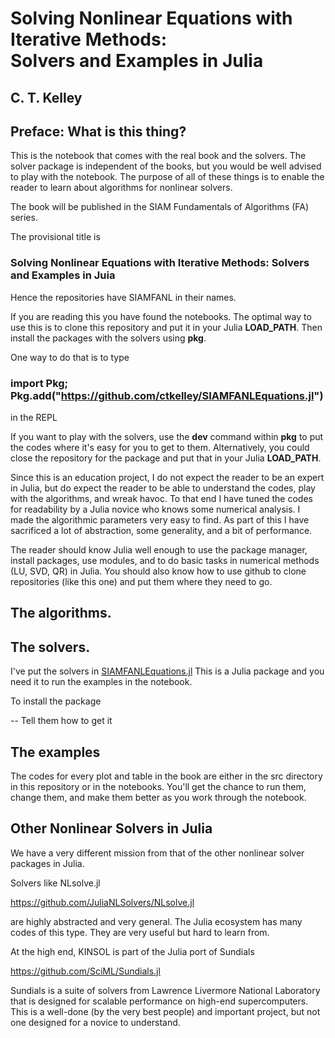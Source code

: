 # Solving Nonlinear Equations with Iterative Methods: <br> Solvers and Examples in Julia

## C. T. Kelley

## Preface: What is this thing?

This is the notebook that comes with the real book and the solvers. The solver
package is independent of the books, but you would be well advised to 
play with the notebook. The purpose of all of these things is to enable
the reader to learn about algorithms for nonlinear solvers. 

The book will be published in the SIAM Fundamentals of Algorithms (FA) series.

The provisional title is

### Solving Nonlinear Equations with Iterative Methods: Solvers and Examples in Juia

Hence the repositories have SIAMFANL in their names.

If you are reading this you have found the notebooks. The optimal way to use this is
to clone this repository and put it in your Julia **LOAD_PATH**. Then install the packages with the solvers using **pkg**.

One way to do that is to type

### import Pkg; Pkg.add("https://github.com/ctkelley/SIAMFANLEquations.jl")

in the REPL

If you want to play with the solvers, use the **dev** command within **pkg** to put the codes where it's easy for you to
get to them. Alternatively, you could close the repository for the package and put that in your Julia **LOAD_PATH**.

Since this is an education project, I do not expect the reader to be an expert
in Julia, but do expect the reader to be able to understand the codes, 
play with the algorithms, and wreak havoc. To that end I have tuned the 
codes for readability by a Julia novice who knows some numerical analysis. I made the algorithmic parameters very easy to find. As part of this I have sacrificed a lot of abstraction, some generality, and a bit of performance.

The reader should know Julia well enough to use the package manager, install packages, use modules, and to do basic tasks in 
numerical methods (LU, SVD, QR) in Julia. You should also know how to use github to clone repositories (like this one) and put them where they need to go.

## The algorithms.

## The solvers.
I've put the solvers in [SIAMFANLEquations.jl](https://github.com/ctkelley/SIAMFANLEquations.jl) 
This is a Julia package and you need it to run the examples in the notebook.

To install the package

-- Tell them how to get it

## The examples

The codes for every plot and table in the book are either in the src directory in this repository or in the notebooks. You'll get the chance to run them, change them, and make them better as you work through the notebook.

## Other Nonlinear Solvers in Julia

We have a very different mission from that of the other nonlinear solver
packages in Julia. 

Solvers like NLsolve.jl

https://github.com/JuliaNLSolvers/NLsolve.jl

are highly abstracted and very general. The Julia ecosystem has many 
codes of this type. They are very useful but hard to learn from.

At the high end, KINSOL is part of the Julia port of Sundials

https://github.com/SciML/Sundials.jl

Sundials is a suite of solvers from Lawrence Livermore National 
Laboratory that is designed for scalable performance on high-end
supercomputers. This is a well-done (by the very best people) and important project, but not one designed
for a novice to understand.

